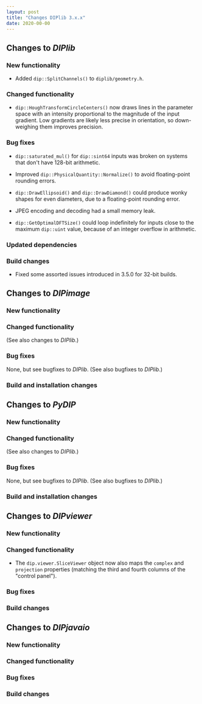 ```yaml
---
layout: post
title: "Changes DIPlib 3.x.x"
date: 2020-00-00
---
```


## Changes to *DIPlib*

### New functionality

- Added `dip::SplitChannels()` to `diplib/geometry.h`.

### Changed functionality

- `dip::HoughTransformCircleCenters()` now draws lines in the parameter space with an intensity proportional to the
  magnitude of the input gradient. Low gradients are likely less precise in orientation, so down-weighing them
  improves precision.

### Bug fixes

- `dip::saturated_mul()` for `dip::sint64` inputs was broken on systems that don't have 128-bit arithmetic.

- Improved `dip::PhysicalQuantity::Normalize()` to avoid floating-point rounding errors.

- `dip::DrawEllipsoid()` and `dip::DrawDiamond()` could produce wonky shapes for even diameters,
  due to a floating-point rounding error.

- JPEG encoding and decoding had a small memory leak.

- `dip::GetOptimalDFTSize()` could loop indefinitely for inputs close to the maximum `dip::uint` value, because
  of an integer overflow in arithmetic.

### Updated dependencies

### Build changes

- Fixed some assorted issues introduced in 3.5.0 for 32-bit builds.



## Changes to *DIPimage*

### New functionality

### Changed functionality

(See also changes to *DIPlib*.)

### Bug fixes

None, but see bugfixes to *DIPlib*.
(See also bugfixes to *DIPlib*.)

### Build and installation changes




## Changes to *PyDIP*

### New functionality

### Changed functionality

(See also changes to *DIPlib*.)

### Bug fixes

None, but see bugfixes to *DIPlib*.
(See also bugfixes to *DIPlib*.)

### Build and installation changes




## Changes to *DIPviewer*

### New functionality

### Changed functionality

- The `dip.viewer.SliceViewer` object now also maps the `complex` and `projection` properties
  (matching the third and fourth columns of the "control panel").

### Bug fixes

### Build changes




## Changes to *DIPjavaio*

### New functionality

### Changed functionality

### Bug fixes

### Build changes
